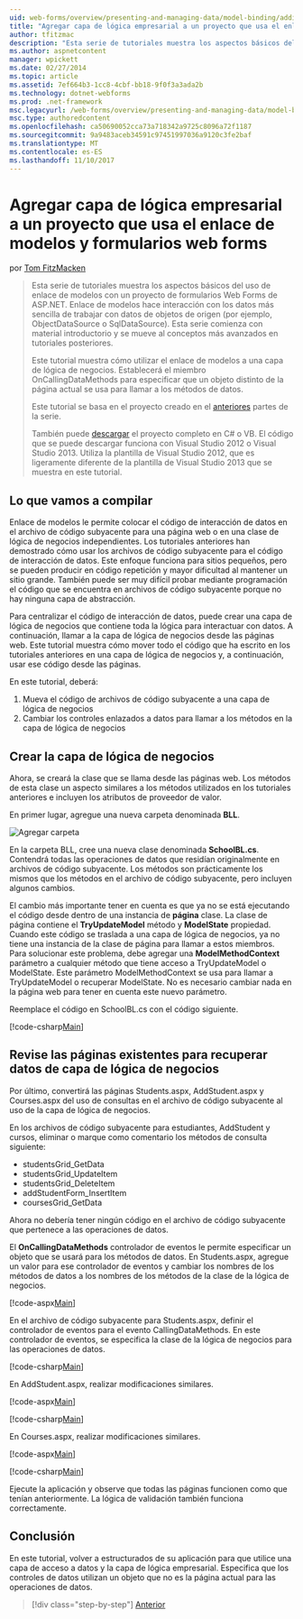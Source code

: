 ```yaml
---
uid: web-forms/overview/presenting-and-managing-data/model-binding/adding-business-logic-layer
title: "Agregar capa de lógica empresarial a un proyecto que usa el enlace de modelos y formularios web forms | Documentos de Microsoft"
author: tfitzmac
description: "Esta serie de tutoriales muestra los aspectos básicos del uso de enlace de modelos con un proyecto de formularios Web Forms de ASP.NET. Enlace de modelos hace interacción con los datos más directa-..."
ms.author: aspnetcontent
manager: wpickett
ms.date: 02/27/2014
ms.topic: article
ms.assetid: 7ef664b3-1cc8-4cbf-bb18-9f0f3a3ada2b
ms.technology: dotnet-webforms
ms.prod: .net-framework
msc.legacyurl: /web-forms/overview/presenting-and-managing-data/model-binding/adding-business-logic-layer
msc.type: authoredcontent
ms.openlocfilehash: ca50690052cca73a718342a9725c8096a72f1187
ms.sourcegitcommit: 9a9483aceb34591c97451997036a9120c3fe2baf
ms.translationtype: MT
ms.contentlocale: es-ES
ms.lasthandoff: 11/10/2017
---
```

<a name="adding-business-logic-layer-to-a-project-that-uses-model-binding-and-web-forms"></a>Agregar capa de lógica empresarial a un proyecto que usa el enlace de modelos y formularios web forms
====================
por [Tom FitzMacken](https://github.com/tfitzmac)

> Esta serie de tutoriales muestra los aspectos básicos del uso de enlace de modelos con un proyecto de formularios Web Forms de ASP.NET. Enlace de modelos hace interacción con los datos más sencilla de trabajar con datos de objetos de origen (por ejemplo, ObjectDataSource o SqlDataSource). Esta serie comienza con material introductorio y se mueve al conceptos más avanzados en tutoriales posteriores.
> 
> Este tutorial muestra cómo utilizar el enlace de modelos a una capa de lógica de negocios. Establecerá el miembro OnCallingDataMethods para especificar que un objeto distinto de la página actual se usa para llamar a los métodos de datos.
> 
> Este tutorial se basa en el proyecto creado en el [anteriores](retrieving-data.md) partes de la serie.
> 
> También puede [descargar](https://go.microsoft.com/fwlink/?LinkId=286116) el proyecto completo en C# o VB. El código que se puede descargar funciona con Visual Studio 2012 o Visual Studio 2013. Utiliza la plantilla de Visual Studio 2012, que es ligeramente diferente de la plantilla de Visual Studio 2013 que se muestra en este tutorial.


## <a name="what-youll-build"></a>Lo que vamos a compilar

Enlace de modelos le permite colocar el código de interacción de datos en el archivo de código subyacente para una página web o en una clase de lógica de negocios independientes. Los tutoriales anteriores han demostrado cómo usar los archivos de código subyacente para el código de interacción de datos. Este enfoque funciona para sitios pequeños, pero se pueden producir en código repetición y mayor dificultad al mantener un sitio grande. También puede ser muy difícil probar mediante programación el código que se encuentra en archivos de código subyacente porque no hay ninguna capa de abstracción.

Para centralizar el código de interacción de datos, puede crear una capa de lógica de negocios que contiene toda la lógica para interactuar con datos. A continuación, llamar a la capa de lógica de negocios desde las páginas web. Este tutorial muestra cómo mover todo el código que ha escrito en los tutoriales anteriores en una capa de lógica de negocios y, a continuación, usar ese código desde las páginas.

En este tutorial, deberá:

1. Mueva el código de archivos de código subyacente a una capa de lógica de negocios
2. Cambiar los controles enlazados a datos para llamar a los métodos en la capa de lógica de negocios

## <a name="create-business-logic-layer"></a>Crear la capa de lógica de negocios

Ahora, se creará la clase que se llama desde las páginas web. Los métodos de esta clase un aspecto similares a los métodos utilizados en los tutoriales anteriores e incluyen los atributos de proveedor de valor.

En primer lugar, agregue una nueva carpeta denominada **BLL**.

![Agregar carpeta](adding-business-logic-layer/_static/image1.png)

En la carpeta BLL, cree una nueva clase denominada **SchoolBL.cs**. Contendrá todas las operaciones de datos que residían originalmente en archivos de código subyacente. Los métodos son prácticamente los mismos que los métodos en el archivo de código subyacente, pero incluyen algunos cambios.

El cambio más importante tener en cuenta es que ya no se está ejecutando el código desde dentro de una instancia de **página** clase. La clase de página contiene el **TryUpdateModel** método y **ModelState** propiedad. Cuando este código se traslada a una capa de lógica de negocios, ya no tiene una instancia de la clase de página para llamar a estos miembros. Para solucionar este problema, debe agregar una **ModelMethodContext** parámetro a cualquier método que tiene acceso a TryUpdateModel o ModelState. Este parámetro ModelMethodContext se usa para llamar a TryUpdateModel o recuperar ModelState. No es necesario cambiar nada en la página web para tener en cuenta este nuevo parámetro.

Reemplace el código en SchoolBL.cs con el código siguiente.

[!code-csharp[Main](adding-business-logic-layer/samples/sample1.cs)]

## <a name="revise-existing-pages-to-retrieve-data-from-business-logic-layer"></a>Revise las páginas existentes para recuperar datos de capa de lógica de negocios

Por último, convertirá las páginas Students.aspx, AddStudent.aspx y Courses.aspx del uso de consultas en el archivo de código subyacente al uso de la capa de lógica de negocios.

En los archivos de código subyacente para estudiantes, AddStudent y cursos, eliminar o marque como comentario los métodos de consulta siguiente:

- studentsGrid\_GetData
- studentsGrid\_UpdateItem
- studentsGrid\_DeleteItem
- addStudentForm\_InsertItem
- coursesGrid\_GetData

Ahora no debería tener ningún código en el archivo de código subyacente que pertenece a las operaciones de datos.

El **OnCallingDataMethods** controlador de eventos le permite especificar un objeto que se usará para los métodos de datos. En Students.aspx, agregue un valor para ese controlador de eventos y cambiar los nombres de los métodos de datos a los nombres de los métodos de la clase de la lógica de negocios.

[!code-aspx[Main](adding-business-logic-layer/samples/sample2.aspx?highlight=3-4,8)]

En el archivo de código subyacente para Students.aspx, definir el controlador de eventos para el evento CallingDataMethods. En este controlador de eventos, se especifica la clase de la lógica de negocios para las operaciones de datos.

[!code-csharp[Main](adding-business-logic-layer/samples/sample3.cs)]

En AddStudent.aspx, realizar modificaciones similares.

[!code-aspx[Main](adding-business-logic-layer/samples/sample4.aspx?highlight=3-4)]

[!code-csharp[Main](adding-business-logic-layer/samples/sample5.cs)]

En Courses.aspx, realizar modificaciones similares.

[!code-aspx[Main](adding-business-logic-layer/samples/sample6.aspx?highlight=3-4)]

[!code-csharp[Main](adding-business-logic-layer/samples/sample7.cs)]

Ejecute la aplicación y observe que todas las páginas funcionen como que tenían anteriormente. La lógica de validación también funciona correctamente.

## <a name="conclusion"></a>Conclusión

En este tutorial, volver a estructurados de su aplicación para que utilice una capa de acceso a datos y la capa de lógica empresarial. Especifica que los controles de datos utilizan un objeto que no es la página actual para las operaciones de datos.

>[!div class="step-by-step"]
[Anterior](using-query-string-values-to-retrieve-data.md)

